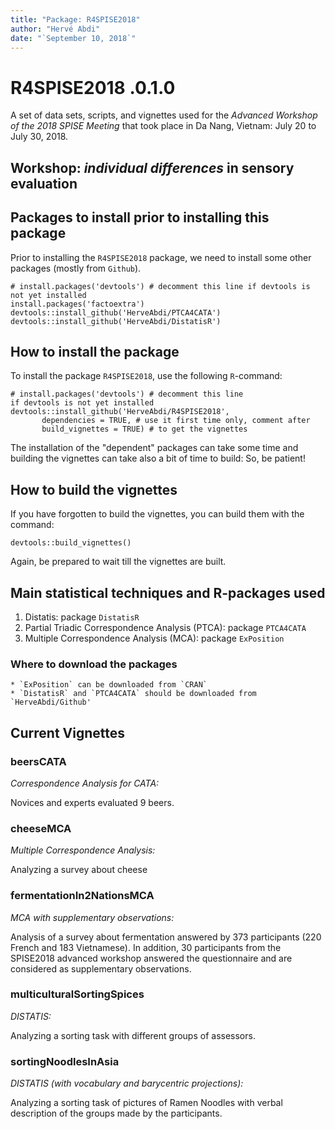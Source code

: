 ```yaml
---
title: "Package: R4SPISE2018"
author: "Hervé Abdi"
date: "`September 10, 2018`"
---
```


# R4SPISE2018 .0.1.0

 A set of data sets, scripts, and vignettes 
 used for the *Advanced Workshop of the 2018 SPISE Meeting*
 that took place in Da Nang, Vietnam: July 20 to July 30, 2018. 

## Workshop: *individual differences* in sensory evaluation

## Packages to install prior to installing this package

Prior to installing the `R4SPISE2018` package, 
we need to install some other packages (mostly from `Github`).

```{r}
# install.packages('devtools') # decomment this line if devtools is not yet installed
install.packages('factoextra')
devtools::install_github('HerveAbdi/PTCA4CATA')
devtools::install_github('HerveAbdi/DistatisR')
```

## How to install the package

To install the package `R4SPISE2018`, use the following `R`-command:
```{r}
# install.packages('devtools') # decomment this line 
if devtools is not yet installed
devtools::install_github('HerveAbdi/R4SPISE2018', 
       dependencies = TRUE, # use it first time only, comment after
       build_vignettes = TRUE) # to get the vignettes
```
The installation of the "dependent" packages can take some time and
building the vignettes can take also a bit of time to build:
So, be patient!

## How to build the vignettes

If you have forgotten to build the vignettes, you can build them with
the command:
```{r}
devtools::build_vignettes()
```
Again, be prepared to wait till the vignettes are built.

## Main statistical techniques and R-packages used

1. Distatis: package `DistatisR`
2. Partial Triadic Correspondence Analysis (PTCA): package `PTCA4CATA`
3. Multiple Correspondence Analysis (MCA): package `ExPosition`

### Where to download the packages

    * `ExPosition` can be downloaded from `CRAN`
    * `DistatisR` and `PTCA4CATA` should be downloaded from `HerveAbdi/Github'

## Current Vignettes


### beersCATA		

*Correspondence Analysis for CATA:*

Novices and experts evaluated 9 beers.

### cheeseMCA	

*Multiple Correspondence Analysis:*

Analyzing a survey about cheese

### fermentationIn2NationsMCA

*MCA with supplementary observations:*

Analysis of a survey about fermentation answered by 373 participants (220 French and 183 Vietnamese). In addition, 30 participants from the SPISE2018 advanced workshop answered the questionnaire and are considered as supplementary observations.


### multiculturalSortingSpices	

*DISTATIS:*

Analyzing a sorting task with different groups of assessors.

### sortingNoodlesInAsia

*DISTATIS (with vocabulary and barycentric projections):*

Analyzing a sorting task of pictures of Ramen Noodles
with verbal description of the groups made by  the participants.

